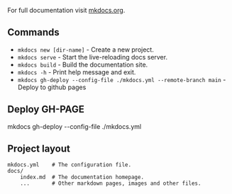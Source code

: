 For full documentation visit [mkdocs.org](https://www.mkdocs.org).

## Commands

* `mkdocs new [dir-name]` - Create a new project.
* `mkdocs serve` - Start the live-reloading docs server.
* `mkdocs build` - Build the documentation site.
* `mkdocs -h` - Print help message and exit.
* `mkdocs gh-deploy --config-file ./mkdocs.yml --remote-branch main` - Deploy to github pages

## Deploy GH-PAGE
mkdocs gh-deploy --config-file ./mkdocs.yml

## Project layout

    mkdocs.yml    # The configuration file.
    docs/
        index.md  # The documentation homepage.
        ...       # Other markdown pages, images and other files.